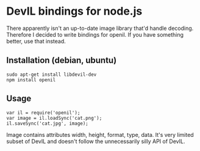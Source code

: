 # DevIL bindings for node.js

There apparently isn't an up-to-date image library that'd handle decoding. Therefore I decided to write bindings for openil. If you have something better, use that instead.

## Installation (debian, ubuntu)

    sudo apt-get install libdevil-dev
    npm install openil

## Usage

    var il = require('openil');
    var image = il.loadSync('cat.png');
    il.saveSync('cat.jpg', image);

Image contains attributes width, height, format, type, data. It's very limited subset of DevIL and doesn't follow the unnecessarily silly API of DevIL.
